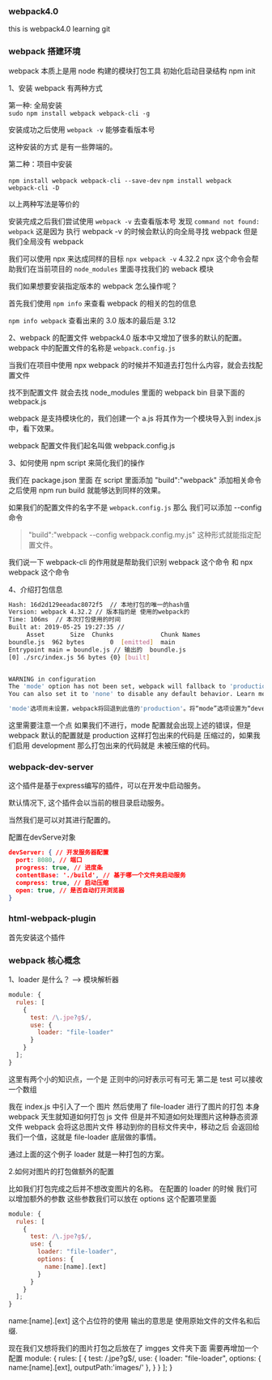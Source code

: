 ### webpack4.0

this is webpack4.0 learning git

### webpack 搭建环境

webpack 本质上是用 node 构建的模块打包工具
初始化启动目录结构 npm init

1、安装 webpack 有两种方式

第一种: 全局安装  
 `sudo npm install webpack webpack-cli -g`

安装成功之后使用 `webpack -v` 能够查看版本号

这种安装的方式 是有一些弊端的。

第二种：项目中安装

`npm install webpack webpack-cli --save-dev`
`npm install webpack webpack-cli -D`

以上两种写法是等价的

安装完成之后我们尝试使用 `webpack -v` 去查看版本号 发现 `command not found: webpack` 这是因为
执行 webpack -v 的时候会默认的向全局寻找 webpack 但是我们全局没有 webpack

我们可以使用 npx 来达成同样的目标 `npx webpack -v` 4.32.2
npx 这个命令会帮助我们在当前项目的 `node_modules` 里面寻找我们的 weback 模块

我们如果想要安装指定版本的 webpack 怎么操作呢？

首先我们使用 `npm info` 来查看 webpack 的相关的包的信息

`npm info webpack` 查看出来的 3.0 版本的最后是 3.12

2、webpack 的配置文件
webpack4.0 版本中又增加了很多的默认的配置。
webpack 中的配置文件的名称是 `webpack.config.js`

当我们在项目中使用 npx webpack 的时候并不知道去打包什么内容，就会去找配置文件

找不到配置文件 就会去找 node_modules 里面的 webpack bin 目录下面的 webpack.js

webpack 是支持模块化的，我们创建一个 a.js 将其作为一个模块导入到 index.js中，看下效果。


webpack 配置文件我们起名叫做 webpack.config.js

3、如何使用 npm script 来简化我们的操作

我们在 package.json 里面 在 script 里面添加 "build":"webpack" 添加相关命令
之后使用 npm run build 就能够达到同样的效果。

如果我们的配置文件的名字不是 `webpack.config.js` 那么 我们可以添加 --config命令

> "build":"webpack --config webpack.config.my.js" 这种形式就能指定配置文件。

我们说一下 webpack-cli 的作用就是帮助我们识别 webpack 这个命令 和 npx webpack 这个命令

4、介绍打包信息

```bash
Hash: 16d2d129eeadac8072f5  // 本地打包的唯一的hash值
Version: webpack 4.32.2 // 版本指的是 使用的webpack的
Time: 106ms  // 本次打包使用的时间
Built at: 2019-05-25 19:27:35 //
     Asset       Size  Chunks             Chunk Names
boundle.js  962 bytes       0  [emitted]  main
Entrypoint main = boundle.js // 输出的  boundle.js
[0] ./src/index.js 56 bytes {0} [built]


WARNING in configuration
The 'mode' option has not been set, webpack will fallback to 'production' for this value. Set 'mode' option to 'development' or 'production' to enable defaults for each environment.
You can also set it to 'none' to disable any default behavior. Learn more: https://webpack.js.org/configuration/mode/

'mode'选项尚未设置，webpack将回退到此值的'production'。将“mode”选项设置为“development”或“production”以启用每个环境的默认值。您还可以将其设置为“无”以禁用任何默认行为。

```

这里需要注意一个点 如果我们不进行，mode 配置就会出现上述的错误，但是 webpack 默认的配置就是 production
这样打包出来的代码是 压缩过的，如果我们启用 development 那么打包出来的代码就是 未被压缩的代码。

### webpack-dev-server 

这个插件是基于express编写的插件，可以在开发中启动服务。

默认情况下, 这个插件会以当前的根目录启动服务。

当然我们是可以对其进行配置的。

配置在devServe对象
```json
devServer: { // 开发服务器配置
  port: 8080, // 端口
  progress: true, // 进度条
  contentBase: './build', // 基于哪一个文件夹启动服务
  compress: true, // 启动压缩
  open: true, // 是否自动打开浏览器
}
```

### html-webpack-plugin
首先安装这个插件

### webpack 核心概念

1、loader 是什么？ --> 模块解析器

```js
module: {
  rules: [
    {
      test: /\.jpe?g$/,
      use: {
        loader: "file-loader"
      }
    }
  ];
}
```

这里有两个小的知识点，一个是 正则中的问好表示可有可无 第二是 test 可以接收一个数组

我在 index.js 中引入了一个 图片 然后使用了 file-loader 进行了图片的打包 本身 webpack
天生就知道如何打包 js 文件 但是并不知道如何处理图片这种静态资源文件 webpack 会将这总图片文件
移动到你的目标文件夹中，移动之后 会返回给我们一个值，这就是 file-loader 底层做的事情。

通过上面的这个例子 loader 就是一种打包的方案。

2.如何对图片的打包做额外的配置

比如我们打包完成之后并不想改变图片的名称。
在配置的 loader 的时候 我们可以增加额外的参数 这些参数我们可以放在
options 这个配置项里面

```js
module: {
  rules: [
    {
      test: /\.jpe?g$/,
      use: {
        loader: "file-loader",
        options: {
          name:[name].[ext]
        }
      }
    }
  ];
}
```

 name:[name].[ext] 这个占位符的使用 输出的意思是 使用原始文件的文件名和后缀.


 现在我们又想将我们的图片打包之后放在了 imgges 文件夹下面 需要再增加一个配置
 module: {
  rules: [
    {
      test: /\.jpe?g$/,
      use: {
        loader: "file-loader",
        options: {
          name:[name].[ext],
          outputPath:'images/'
        },
      }
    }
  ];
}






